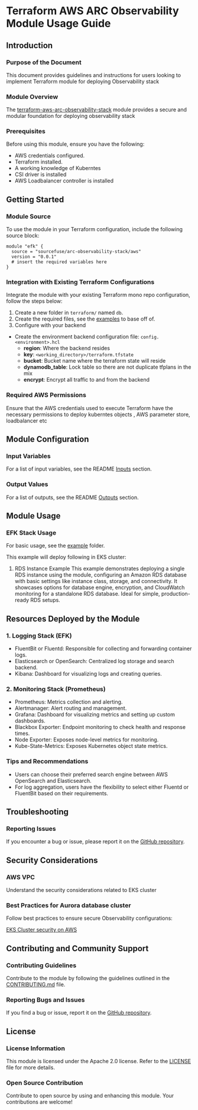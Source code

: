 # Terraform AWS ARC Observability Module Usage Guide

## Introduction

### Purpose of the Document

This document provides guidelines and instructions for users looking to implement Terraform module for deploying Observability stack

### Module Overview

The [terraform-aws-arc-observability-stack](https://github.com/sourcefuse/terraform-aws-arc-observability-stack) module provides a secure and modular foundation for deploying observability stack

### Prerequisites

Before using this module, ensure you have the following:

- AWS credentials configured.
- Terraform installed.
- A working knowledge of Kuberntes
- CSI driver is installed
- AWS Loadbalancer controller is installed

## Getting Started

### Module Source

To use the module in your Terraform configuration, include the following source block:

```hcl
module "efk" {
  source = "sourcefuse/arc-observability-stack/aws"
  version = "0.0.1"
  # insert the required variables here
}
```

### Integration with Existing Terraform Configurations

Integrate the module with your existing Terraform mono repo configuration, follow the steps below:

1. Create a new folder in `terraform/` named `db`.
2. Create the required files, see the [examples](https://github.com/sourcefuse/terraform-aws-arc-observability-stack/tree/main/examples/elasticsearch_fleuntd) to base off of.
3. Configure with your backend
  - Create the environment backend configuration file: `config.<environment>.hcl`
    - **region**: Where the backend resides
    - **key**: `<working_directory>/terraform.tfstate`
    - **bucket**: Bucket name where the terraform state will reside
    - **dynamodb_table**: Lock table so there are not duplicate tfplans in the mix
    - **encrypt**: Encrypt all traffic to and from the backend

### Required AWS Permissions

Ensure that the AWS credentials used to execute Terraform have the necessary permissions to deploy kuberntes objects , AWS parameter store, loadbalancer etc

## Module Configuration

### Input Variables

For a list of input variables, see the README [Inputs](https://github.com/sourcefuse/terraform-aws-arc-observability-stack?tab=readme-ov-file#inputs) section.

### Output Values

For a list of outputs, see the README [Outputs](https://github.com/sourcefuse/terraform-aws-arc-observability-stack?tab=readme-ov-file#outputs) section.

## Module Usage

### EFK Stack Usage

For basic usage, see the [example](https://github.com/sourcefuse/terraform-aws-arc-observability-stack/tree/main/examples/elasticsearch_fleuntd) folder.

This example will deploy following in EKS cluster:

1. RDS Instance Example
This example demonstrates deploying a single RDS instance using the module, configuring an Amazon RDS database with basic settings like instance class, storage, and connectivity. It showcases options for database engine, encryption, and CloudWatch monitoring for a standalone RDS database. Ideal for simple, production-ready RDS setups.

## Resources Deployed by the Module
### 1. Logging Stack (EFK)
- FluentBit or Fluentd: Responsible for collecting and forwarding container logs.
- Elasticsearch or OpenSearch: Centralized log storage and search backend.
- Kibana: Dashboard for visualizing logs and creating queries.
### 2. Monitoring Stack (Prometheus)
- Prometheus: Metrics collection and alerting.
- Alertmanager: Alert routing and management.
- Grafana: Dashboard for visualizing metrics and setting up custom dashboards.
- Blackbox Exporter: Endpoint monitoring to check health and response times.
- Node Exporter: Exposes node-level metrics for monitoring.
- Kube-State-Metrics: Exposes Kubernetes object state metrics.


### Tips and Recommendations

- Users can choose their preferred search engine between AWS OpenSearch and Elasticsearch.
- For log aggregation, users have the flexibility to select either Fluentd or FluentBit based on their requirements.

## Troubleshooting

### Reporting Issues

If you encounter a bug or issue, please report it on the [GitHub repository](https://github.com/sourcefuse/terraform-aws-arc-observability-stack/issues).

## Security Considerations

### AWS VPC

Understand the security considerations related to EKS cluster

### Best Practices for Aurora database cluster

Follow best practices to ensure secure Observability configurations:

[EKS Cluster security on AWS](https://docs.aws.amazon.com/eks/latest/best-practices/introduction.html)

## Contributing and Community Support

### Contributing Guidelines

Contribute to the module by following the guidelines outlined in the [CONTRIBUTING.md](https://github.com/sourcefuse/terraform-aws-arc-observability-stack/blob/main/CONTRIBUTING.md) file.

### Reporting Bugs and Issues

If you find a bug or issue, report it on the [GitHub repository](https://github.com/sourcefuse/terraform-aws-arc-observability-stack/issues).

## License

### License Information

This module is licensed under the Apache 2.0 license. Refer to the [LICENSE](https://github.com/sourcefuse/terraform-aws-arc-observability-stack/blob/main/LICENSE) file for more details.

### Open Source Contribution

Contribute to open source by using and enhancing this module. Your contributions are welcome!
